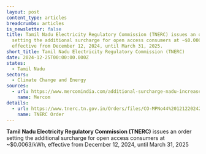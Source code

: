 ```yaml
---
layout: post
content_type: articles
breadcrumbs: articles
is_newsletter: false
title: Tamil Nadu Electricity Regulatory Commission (TNERC) issues an order
  setting the additional surcharge for open access consumers at ~$0.0063/kWh,
  effective from December 12, 2024, until March 31, 2025.
short_title: Tamil Nadu Electricity Regulatory Commission (TNERC)
date: 2024-12-25T00:00:00.000Z
states:
  - Tamil Nadu
sectors:
  - Climate Change and Energy
sources:
  - url: https://www.mercomindia.com/additional-surcharge-nadu-increased-to-%E2%82%B90-54-kwh
    name: Mercom
details:
  - url: https://www.tnerc.tn.gov.in/Orders/files/CO-MPNo44%20121220242142.pdf
    name: TNERC Order
---
```

**Tamil Nadu Electricity Regulatory Commission (TNERC)** issues an order setting the additional surcharge for open access consumers at ~$0.0063/kWh, effective from December 12, 2024, until March 31, 2025
